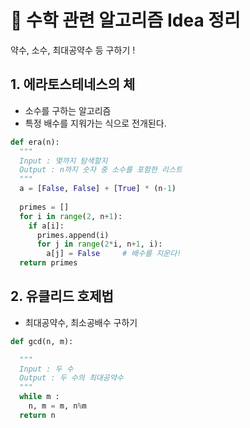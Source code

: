 # 💌 수학 관련 알고리즘 Idea 정리 
약수, 소수, 최대공약수 등 구하기 !     



## 1. 에라토스테네스의 체
- 소수를 구하는 알고리즘 
- 특정 배수를 지워가는 식으로 전개된다. 

```python
def era(n):   
  """
  Input : 몇까지 탐색할지 
  Output : n까지 숫자 중 소수를 포함한 리스트 
  """
  a = [False, False] + [True] * (n-1)
  
  primes = []
  for i in range(2, n+1):
    if a[i]:
      primes.append(i)
      for j in range(2*i, n+1, i):
        a[j] = False     # 배수를 지운다!
  return primes
```


## 2. 유클리드 호제법 
- 최대공약수, 최소공배수 구하기 
```python
def gcd(n, m):

  """
  Input : 두 수
  Output : 두 수의 최대공약수 
  """
  while m : 
    n, m = m, n%m
  return n
```

